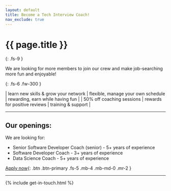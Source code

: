 ```yaml
---
layout: default
title: Become a Tech Interview Coach!
nav_exclude: true
---
```


# {{ page.title }}
{: .fs-9 }

We are looking for more members to join our crew and make job-searching more fun and enjoyable!

{: .fs-6 .fw-300 }

| learn new skills & grow your network | flexible, manage your own schedule | rewarding, earn while having fun |
| 50% off coaching sessions | rewards for positive reviews | training & support |

---

## Our openings:

We are looking for:

- Senior Software Developer Coach (senior) - 5+ years of experience
- Software Developer Coach - 3+ years of experience
- Data Science Coach - 5+ years of experience

[Apply now](mailto:communications"@techinterview.coach){: .btn .btn-primary .fs-5 .mb-4 .mb-md-0 .mr-2 }

---

{% include get-in-touch.html %}